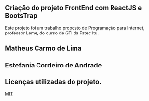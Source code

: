  ## Criação do projeto FrontEnd com ReactJS e BootsTrap
Este projeto foi um trabalho proposto de Programação para Internet, professor Leme, do curso de GTI da Fatec Itu.

## Matheus Carmo de Lima
## Estefania Cordeiro de Andrade

## Licenças utilizadas do projeto.
[MIT](https://choosealicense.com/licenses/mit/)